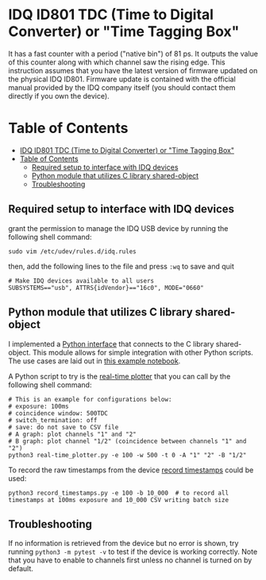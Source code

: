 # IDQ ID801 TDC (Time to Digital Converter) or "Time Tagging Box"

It has a fast counter with a period ("native bin") of 81 ps. It outputs the value of this counter along with which channel saw the rising edge. This instruction assumes that you have the latest version of firmware updated on the physical IDQ ID801. Firmware update is contained with the official manual provided by the IDQ company itself (you should contact them directly if you own the device).


# Table of Contents

- [IDQ ID801 TDC (Time to Digital Converter) or "Time Tagging Box"](#idq-id801-tdc-time-to-digital-converter-or-time-tagging-box)
- [Table of Contents](#table-of-contents)
  - [Required setup to interface with IDQ devices](#required-setup-to-interface-with-idq-devices)
  - [Python module that utilizes C library shared-object](#python-module-that-utilizes-c-library-shared-object)
  - [Troubleshooting](#troubleshooting)


## Required setup to interface with IDQ devices

grant the permission to manage the IDQ USB device by running the following shell command:
```shell
sudo vim /etc/udev/rules.d/idq.rules
```
then, add the following lines to the file and press `:wq` to save and quit
```
# Make IDQ devices available to all users
SUBSYSTEMS=="usb", ATTRS{idVendor}=="16c0", MODE="0660"
```

 
## Python module that utilizes C library shared-object

I implemented a [Python interface](./src/id801/id801.py) that connects to the C library shared-object. This module allows for simple integration with other Python scripts. The use cases are laid out in [this example notebook](./examples.ipynb).

A Python script to try is the [real-time plotter](./real-time_plotter.py) that you can call by the following shell command:
```shell
# This is an example for configurations below:
# exposure: 100ms
# coincidence window: 500TDC
# switch_termination: off
# save: do not save to CSV file
# A graph: plot channels "1" and "2"
# B graph: plot channel "1/2" (coincidence between channels "1" and "2")
python3 real-time_plotter.py -e 100 -w 500 -t 0 -A "1" "2" -B "1/2"  
```

To record the raw timestamps from the device [record timestamps](./record_timestamps.py) could be used:
```shell
python3 record_timestamps.py -e 100 -b 10_000  # to record all timestamps at 100ms exposure and 10_000 CSV writing batch size
```


## Troubleshooting

If no information is retrieved from the device but no error is shown, try running `python3 -m pytest -v` to test if the device is working correctly. Note that you have to enable to channels first unless no channel is turned on by default.
